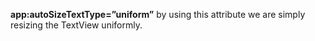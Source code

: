 **app:autoSizeTextType=”uniform”** by using this attribute we are simply resizing the TextView uniformly.